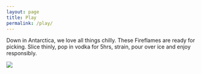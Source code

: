 ```yaml
---
layout: page
title: Play
permalink: /play/
---
```


Down in Antarctica, we love all things chilly.  These Fireflames are ready for picking.  Slice thinly, pop in vodka for 5hrs, strain, pour over ice and enjoy responsibly. 

<img src="/blog/images/penguin_pepper.jpg"/>
